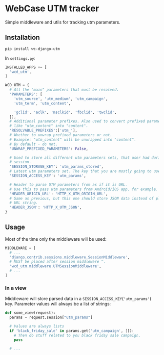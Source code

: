 # WebCase UTM tracker

Simple middleware and utils for tracking utm parameters.

## Installation

```sh
pip install wc-django-utm
```

In `settings.py`:

```python
INSTALLED_APPS += [
  'wcd_utm',
]

WCD_UTM = {
  # All the "main" parameters that must be resolved.
  'PARAMETERS': [
    'utm_source', 'utm_medium', 'utm_campaign',
    'utm_term', 'utm_content',

    'gclid', 'aclk', 'msclkid', 'fbclid', 'twclid',
  ]),
  # Additional parameter prefixes. Also used to convert prefixed parameters
  # like "utm_content" into "content".
  'RESOLVABLE_PREFIXES':['utm_'],
  # Whether to unwrap prefixed parameters or not.
  # Example: "utm_content" will be unwrapped into "content".
  # By default - do not.
  'UNWRAP_PREFIXED_PARAMETERS': False,

  # Used to store all different utm parameters sets, that user had during the
  # session.
  'SESSION_STORAGE_KEY': 'utm_params_stored',
  # Latest utm parameters set. The key that you are mostly going to use.
  'SESSION_ACCESS_KEY': 'utm_params',

  # Header to parse UTM parameters from as if it is URL.
  # Use this to pass utm parameters from Android/iOS app, for example.
  'HEADER_ORIGIN_URL': 'HTTP_X_UTM_ORIGIN_URL',
  # Same as previous, but this one should store JSON data instead of plain
  # URL string.
  'HEADER_JSON': 'HTTP_X_UTM_JSON',
}
```

## Usage

Most of the time only the middleware will be used:

```python
MIDDLEWARE = [
  # ...
  'django.contrib.sessions.middleware.SessionMiddleware',
  # MUST be placed after session middleware ^.
  'wcd_utm.middleware.UTMSessionMiddleware',
  # ...
]
```

### In a view

Middleware will store parsed data in a `SESSION_ACCESS_KEY`(`'utm_params'`) key. Parameter values will always be a list of strings:

```python
def some_view(request):
  params = request.session["utm_params"]

  # Values are always lists
  if 'black_friday_sale' in params.get('utm_campaign', []):
    # Then do stuff related to you black friday sale campaign.
    pass

  # ...
```

